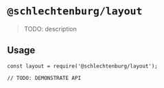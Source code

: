 # `@schlechtenburg/layout`

> TODO: description

## Usage

```
const layout = require('@schlechtenburg/layout');

// TODO: DEMONSTRATE API
```
